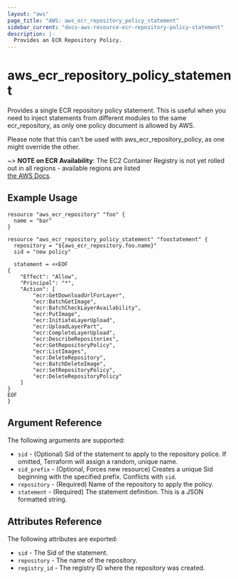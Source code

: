 ```yaml
---
layout: "aws"
page_title: "AWS: aws_ecr_repository_policy_statement"
sidebar_current: "docs-aws-resource-ecr-repository-policy-statement"
description: |-
  Provides an ECR Repository Policy.
---
```


# aws\_ecr\_repository\_policy\_statement

Provides a single ECR repository policy statement. This is useful when you need to inject statements from different modules to the same ecr_repository, as only one policy document is allowed by AWS.

Please note that this can't be used with aws_ecr_repository_policy, as one might override the other.

~> **NOTE on ECR Availability**: The EC2 Container Registry is not yet rolled out
in all regions - available regions are listed  
[the AWS Docs](https://docs.aws.amazon.com/general/latest/gr/rande.html#ecr_region).

## Example Usage

```
resource "aws_ecr_repository" "foo" {
  name = "bar"
}

resource "aws_ecr_repository_policy_statement" "foostatement" {
  repository = "${aws_ecr_repository.foo.name}"
  sid = "new policy"

  statement = <<EOF
{
    "Effect": "Allow",
    "Principal": "*",
    "Action": [
        "ecr:GetDownloadUrlForLayer",
        "ecr:BatchGetImage",
        "ecr:BatchCheckLayerAvailability",
        "ecr:PutImage",
        "ecr:InitiateLayerUpload",
        "ecr:UploadLayerPart",
        "ecr:CompleteLayerUpload",
        "ecr:DescribeRepositories",
        "ecr:GetRepositoryPolicy",
        "ecr:ListImages",
        "ecr:DeleteRepository",
        "ecr:BatchDeleteImage",
        "ecr:SetRepositoryPolicy",
        "ecr:DeleteRepositoryPolicy"
    ]
}
EOF
}
```

## Argument Reference

The following arguments are supported:

* `sid` - (Optional) Sid of the statement to apply to the repository police. If omitted, Terraform will
assign a random, unique name.
* `sid_prefix` - (Optional, Forces new resource) Creates a unique Sid beginning with the specified
  prefix. Conflicts with `sid`.
* `repository` - (Required) Name of the repository to apply the policy.
* `statement` - (Required) The statement definition. This is a JSON formatted string.

## Attributes Reference

The following attributes are exported:

* `sid` - The Sid of the statement.
* `repository` - The name of the repository.
* `registry_id` - The registry ID where the repository was created.
